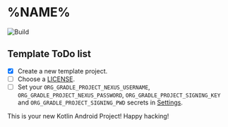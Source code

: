 # %NAME%

![Build](https://github.com/%REPOSITORY%/workflows/Pre%20Merge%20Checks/badge.svg)

## Template ToDo list
- [x] Create a new template project.
- [ ] Choose a [LICENSE](https://github.com/%REPOSITORY%/community/license/new?branch=master).
- [ ] Set your `ORG_GRADLE_PROJECT_NEXUS_USERNAME`, `ORG_GRADLE_PROJECT_NEXUS_PASSWORD`, `ORG_GRADLE_PROJECT_SIGNING_KEY` and `ORG_GRADLE_PROJECT_SIGNING_PWD` secrets in [Settings](https://github.com/%REPOSITORY%/settings/secrets/actions).

This is your new Kotlin Android Project! Happy hacking!
